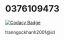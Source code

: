 # 0376109473

[![Codacy Badge](https://api.codacy.com/project/badge/Grade/c05cdaa2ab254702975afad9b2bed968)](https://app.codacy.com/gh/lochuto868-gmail-com/0376109473?utm_source=github.com&utm_medium=referral&utm_content=lochuto868-gmail-com/0376109473&utm_campaign=Badge_Grade)

tranngockhanh2001@icl

